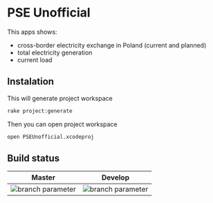 # PSE Unofficial
This apps shows:
- cross-border electricity exchange in Poland (current and planned)
- total electricity generation
- current load

## Instalation
This will generate project workspace
```sh
rake project:generate
```
Then you can open project workspace 
```sh
open PSEUnofficial.xcodeproj
```

## Build status
|Master|Develop|
|-|:-:|
![branch parameter](https://github.com/m4riusz/PSEUnofficial/actions/workflows/ios.yml/badge.svg?branch=master)|![branch parameter](https://github.com/m4riusz/PSEUnofficial/actions/workflows/ios.yml/badge.svg?branch=develop)
